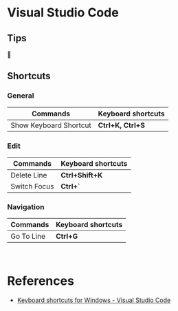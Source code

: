 # Visual Studio Code

## Tips

:construction:

## Shortcuts

### General

| **Commands**           | **Keyboard shortcuts** |
| ---------------------- | ---------------------- |
| Show Keyboard Shortcut | **Ctrl+K, Ctrl+S**     |

### Edit

| **Commands** | **Keyboard shortcuts** |
| ------------ | ---------------------- |
| Delete Line  | **Ctrl+Shift+K**       |
| Switch Focus | **Ctrl+`**             |

### Navigation

| **Commands** | **Keyboard shortcuts** |
| ------------ | ---------------------- |
| Go To Line   | **Ctrl+G**             |

<br>

# References

- <a href="https://code.visualstudio.com/shortcuts/keyboard-shortcuts-windows.pdf"> Keyboard shortcuts for Windows - Visual Studio Code </a>
